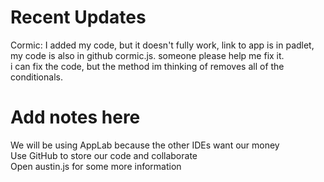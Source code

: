 # Recent Updates
Cormic: I added my code, but it doesn't fully work, link to app is in padlet, my code is also in github cormic.js. someone please help me fix it.  
i can fix the code, but the method im thinking of removes all of the conditionals.  
# Add notes here  
We will be using AppLab because the other IDEs want our money  
Use GitHub to store our code and collaborate  
Open austin.js for some more information  
